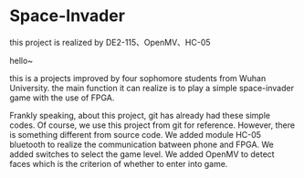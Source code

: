 # Space-Invader
this project is realized by DE2-115、OpenMV、HC-05

hello~

this is a projects improved by four sophomore students from Wuhan University.
the main function it can realize is to play a simple space-invader game with the use of FPGA.

Frankly speaking, about this project, git has already had these simple codes. Of course, we use this project from git for reference.
However, there is something different from source code. 
We added module HC-05 bluetooth to realize the communication batween phone and FPGA. We added switches to select the game level. We added OpenMV to detect faces which is the criterion of whether to enter into game.
